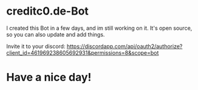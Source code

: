 # creditc0.de-Bot
I created this Bot in a few days, and im still working on it.
It's open source, so you can also update and add things.

Invite it to your discord: 
https://discordapp.com/api/oauth2/authorize?client_id=461969238605692931&permissions=8&scope=bot

# Have a nice day!


